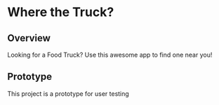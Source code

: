# Where the Truck?

## Overview

Looking for a Food Truck? Use this awesome app to find one near you!

## Prototype

This project is a prototype for user testing
